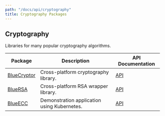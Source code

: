 ```yaml
---
path: "/docs/api/cryptography"
title: Cryptography Packages
---
```



 ## Cryptography

 Libraries for many popular cryptography algorithms.

 | Package      | Description | API Documentation |
 | ----------- | ----------- | ------- |
 | [BlueCryptor](https://github.com/Kitura-Next/BlueCryptor) | Cross-platform cryptography library. | [API](https://kitura-next.github.io/BlueCryptor/) |
 | [BlueRSA](https://github.com/Kitura-Next/BlueRSA) | Cross-platform RSA wrapper library. | [API](https://kitura-next.github.io/BlueRSA/) |
 | [BlueECC](https://github.com/Kitura-Next/BlueECC) | Demonstration application using Kubernetes. | [API](https://kitura-next.github.io/BlueECC/) |